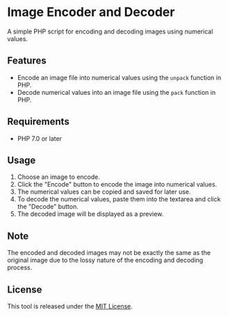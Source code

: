 # Image Encoder and Decoder

A simple PHP script for encoding and decoding images using numerical values.

## Features
- Encode an image file into numerical values using the `unpack` function in PHP.
- Decode numerical values into an image file using the `pack` function in PHP.

## Requirements
- PHP 7.0 or later

## Usage
1. Choose an image to encode.
2. Click the "Encode" button to encode the image into numerical values.
3. The numerical values can be copied and saved for later use.
4. To decode the numerical values, paste them into the textarea and click the "Decode" button.
5. The decoded image will be displayed as a preview.

## Note
The encoded and decoded images may not be exactly the same as the original image due to the lossy nature of the encoding and decoding process.

## License
This tool is released under the [MIT License](https://opensource.org/licenses/MIT).
